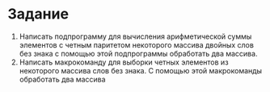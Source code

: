 # Задание #

1. Написать подпрограмму для вычисления арифметической суммы элементов с четным паритетом некоторого массива двойных слов без знака с помощью этой подпрограммы обработать два массива.
2. Написать макрокоманду для выборки четных элементов из некоторого массива слов без знака. С помощью этой макрокоманды обработать два массива

